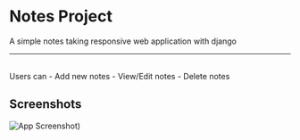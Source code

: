 
# Notes Project

A simple notes taking responsive web application with django

---
<br>
 Users can
 - Add new notes
 - View/Edit notes
 - Delete notes



## Screenshots

![App Screenshot]([https://github.com/Naitik-Soni/Notes/blob/main/App%20screnn%20shot.png))

